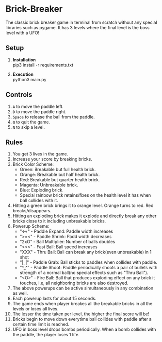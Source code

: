 # Brick-Breaker
The classic brick breaker game in terminal from scratch without any special libraries such as pygame. It has 3 levels where the final level is the boss level with a UFO!

## Setup

1. <b>Installation</b><br />
pip3 install -r requirements.txt

2. <b>Execution</b><br />
python3 main.py

## Controls

1. `A` to move the paddle left.
2. `D` to move the paddle right.
3. `Space` to release the ball from the paddle.
4. `Q` to quit the game.
5. `N` to skip a level.

## Rules
1. You get 3 lives in the game.
2. Increase your score by breaking bricks.
3. Brick Color Scheme:
    * Green: Breakable but full health brick.
    * Orange: Breakable but half health brick.
    * Red: Breakable but quarter health brick.
    * Magenta: Unbreakable brick.
    * Blue: Exploding brick.
    * Special rainbow brick retains/fixes on the health level it has when ball collides with it. 
4. Hitting a green brick brings it to orange level. Orange turns to red. Red breaks/disappears.
5. Hitting an exploding brick makes it explode and directly break any other bricks close to it including unbreakable bricks.
6. Powerup Scheme:
    * "<=>" - Paddle Expand: Paddle width increases
    * ">=<" - Paddle Shrink: Padd width decreases
    * "2xO" - Ball Multiplier: Number of balls doubles
    * ">>>" - Fast Ball: Ball speed increases
    * "XXX" - Thru Ball: Ball can break any brick(even unbreakable) in 1 shot
    * "|_|" - Paddle Grab: Ball sticks to paddles when collides with paddle.
    * "^_^" - Paddle Shoot: Paddle periodically shoots a pair of bullets with strength of a normal ball(no special effects such as "Thru Ball").
    * "\<O\>" - Fire Ball: Ball that produces exploding effect on any brick it touches, i.e, all neighboring bricks are also destroyed.
7. The above powerups can be active simultaneously in any combination as well. 
8. Each powerup lasts for about 15 seconds.
9. The game ends when player breakes all the breakable bricks in all the levels or loses all lives.
10. The lesser the time taken per level, the higher the final score will be!
11. Bricks begin to move down everytime ball collides with paddle after a certain time limit is reached.
12. UFO in boss level drops bombs periodically. When a bomb collides with the paddle, the player loses 1 life.
